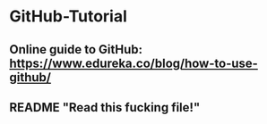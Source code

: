 # GitHub-Tutorial
Online guide to GitHub: https://www.edureka.co/blog/how-to-use-github/
---
README
"Read this fucking file!"
---
